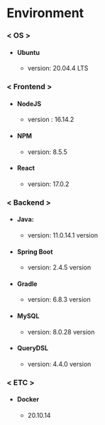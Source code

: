 # Environment

### < OS >

- #### Ubuntu

  - version: 20.04.4 LTS 



### < Frontend >

- #### NodeJS 

  - version : 16.14.2 

- #### NPM

  - version: 8.5.5 

- #### React

  - version:  17.0.2 



### < Backend >

- #### Java: 

  - version: 11.0.14.1 version

- #### Spring Boot

  - version: 2.4.5 version

- #### Gradle 

  - version: 6.8.3 version

- #### MySQL

  - version: 8.0.28 version

- #### QueryDSL

  - version: 4.4.0 version



### < ETC >

- #### Docker 

  - 20.10.14 























